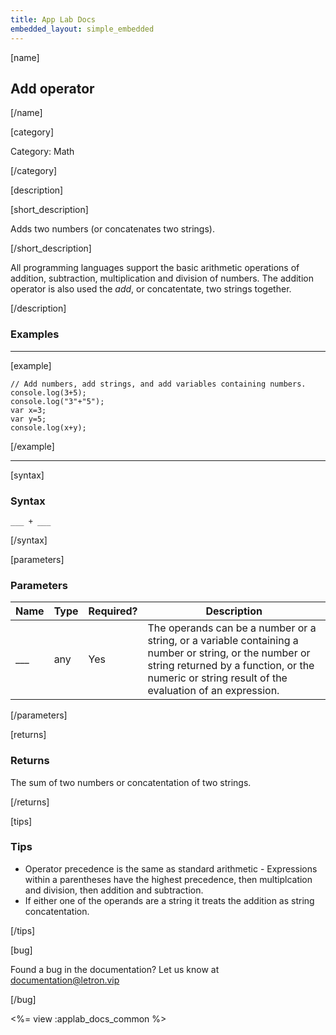 ```yaml
---
title: App Lab Docs
embedded_layout: simple_embedded
---
```


[name]

## Add operator

[/name]

[category]

Category: Math

[/category]

[description]

[short_description]

Adds two numbers (or concatenates two strings).

[/short_description]

All programming languages support the basic arithmetic operations of addition, subtraction, multiplication and division of numbers. The addition operator is also used the *add*, or concatentate, two strings together.

[/description]

### Examples
____________________________________________________

[example]

```
// Add numbers, add strings, and add variables containing numbers.
console.log(3+5);
console.log("3"+"5");
var x=3;
var y=5;
console.log(x+y);
```

[/example]

____________________________________________________

[syntax]

### Syntax

```
___ + ___
```

[/syntax]

[parameters]

### Parameters

| Name  | Type | Required? | Description |
|-----------------|------|-----------|-------------|
| ___ | any | Yes | The operands can be a number or a string, or a variable containing a number or string, or the number or string returned by a function, or the numeric or string result of the evaluation of an expression. |

[/parameters]

[returns]

### Returns
The sum of two numbers or concatentation of two strings.

[/returns]

[tips]

### Tips

- Operator precedence is the same as standard arithmetic - Expressions within a parentheses have the highest precedence, then multiplcation and division, then addition and subtraction.
- If either one of the operands are a string it treats the addition as string concatentation.

[/tips]

[bug]

Found a bug in the documentation? Let us know at documentation@letron.vip

[/bug]

<%= view :applab_docs_common %>
